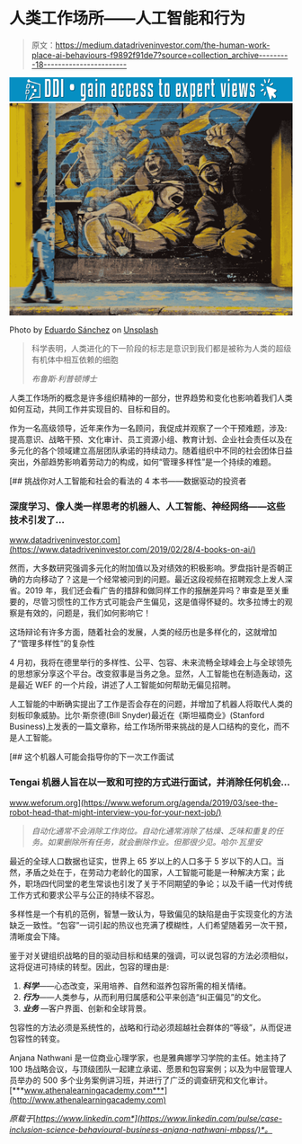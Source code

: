 # 人类工作场所——人工智能和行为

> 原文：<https://medium.datadriveninvestor.com/the-human-work-place-ai-behaviours-f9892f91de7?source=collection_archive---------18----------------------->

[![](img/a23cc944c7c5c19a5ba3870685eb8059.png)](http://www.track.datadriveninvestor.com/1B9E)![](img/a654ce96c5ee1cf8826ab81b052e1df4.png)

Photo by [Eduardo Sánchez](https://unsplash.com/@eduardoequis?utm_source=medium&utm_medium=referral) on [Unsplash](https://unsplash.com?utm_source=medium&utm_medium=referral)

> 科学表明，人类进化的下一阶段的标志是意识到我们都是被称为人类的超级有机体中相互依赖的细胞
> 
> *布鲁斯·利普顿博士*

人类工作场所的概念是许多组织精神的一部分，世界趋势和变化也影响着我们人类如何互动，共同工作并实现目的、目标和目的。

作为一名高级领导，近年来作为一名顾问，我促成并观察了一个干预难题，涉及:提高意识、战略干预、文化审计、员工资源小组、教育计划、企业社会责任以及在多元化的各个领域建立高层团队承诺的持续动力。随着组织中不同的社会团体日益突出，外部趋势影响着劳动力的构成，如何“管理多样性”是一个持续的难题。

[](https://www.datadriveninvestor.com/2019/02/28/4-books-on-ai/) [## 挑战你对人工智能和社会的看法的 4 本书——数据驱动的投资者

### 深度学习、像人类一样思考的机器人、人工智能、神经网络——这些技术引发了…

www.datadriveninvestor.com](https://www.datadriveninvestor.com/2019/02/28/4-books-on-ai/) 

然而，大多数研究强调多元化的附加值以及对绩效的积极影响。罗盘指针是否朝正确的方向移动了？这是一个经常被问到的问题。最近这段视频在招聘观念上发人深省。2019 年，我们还会看广告的措辞和做同样工作的报酬差异吗？审查是至关重要的，尽管习惯性的工作方式可能会产生偏见，这是值得怀疑的。坎多拉博士的观察是有效的，问题是，我们如何影响它！

这场辩论有许多方面，随着社会的发展，人类的经历也是多样化的，这就增加了“管理多样性”的复杂性

4 月初，我将在德里举行的多样性、公平、包容、未来流畅全球峰会上与全球领先的思想家分享这个平台。改变叙事是当务之急。显然，人工智能也在制造轰动，这是最近 WEF 的一个片段，讲述了人工智能如何帮助无偏见招聘。

人工智能的中断确实提出了工作是否会存在的问题，并增加了机器人将取代人类的刻板印象威胁。比尔·斯奈德(Bill Snyder)最近在《斯坦福商业》(Stanford Business)上发表的一篇文章称，给工作场所带来挑战的是人口结构的变化，而不是人工智能。

[](https://www.weforum.org/agenda/2019/03/see-the-robot-head-that-might-interview-you-for-your-next-job/) [## 这个机器人可能会指导你的下一次工作面试

### Tengai 机器人旨在以一致和可控的方式进行面试，并消除任何机会…

www.weforum.org](https://www.weforum.org/agenda/2019/03/see-the-robot-head-that-might-interview-you-for-your-next-job/) 

> *自动化通常不会消除工作岗位。自动化通常消除了枯燥、乏味和重复的任务。如果删除所有任务，就会删除作业。但那很少见。哈尔·瓦里安*

最近的全球人口数据也证实，世界上 65 岁以上的人口多于 5 岁以下的人口。当然，矛盾之处在于，在劳动力老龄化的国家，人工智能可能是一种解决方案；此外，职场四代同堂的老生常谈也引发了关于不同期望的争论；以及千禧一代对传统工作方式和要求公平与公正的持续不容忍。

多样性是一个有机的范例，智慧一致认为，导致偏见的缺陷是由于实现变化的方法缺乏一致性。“包容”一词引起的热议也充满了模糊性，人们希望随着另一次干预，清晰度会下降。

鉴于对关键组织战略的目的驱动目标和结果的强调，可以说包容的方法必须相似，这将促进可持续的转型。因此，包容的理由是:

1.  ***科学***——心态改变，采用培养、自然和滋养包容所需的相关情绪。
2.  ***行为***——人类参与，从而利用归属感和公平来创造“纠正偏见”的文化。
3.  ***业务*** —客户界面、创新和全球背景。

包容性的方法必须是系统性的，战略和行动必须超越社会群体的“等级”，从而促进包容性的转变。

Anjana Nathwani 是一位商业心理学家，也是雅典娜学习学院的主任。她主持了 100 场战略会议，与顶级团队一起建立承诺、愿景和包容案例；以及为中层管理人员举办的 500 多个业务案例讲习班，并进行了广泛的调查研究和文化审计。[***www.athenalearningacademy.com***](http://www.athenalearningacademy.com)

*原载于*[*https://www.linkedin.com*](https://www.linkedin.com/pulse/case-inclusion-science-behavioural-business-anjana-nathwani-mbpss/)*。*